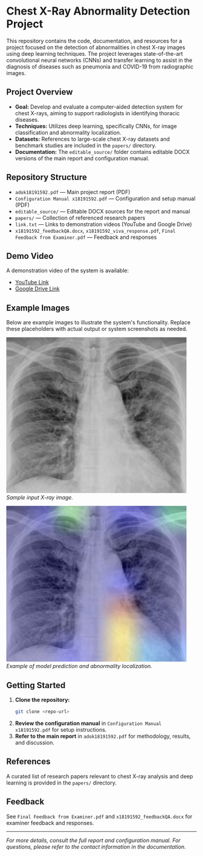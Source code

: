 # Chest X-Ray Abnormality Detection Project

This repository contains the code, documentation, and resources for a project focused on the detection of abnormalities in chest X-ray images using deep learning techniques. The project leverages state-of-the-art convolutional neural networks (CNNs) and transfer learning to assist in the diagnosis of diseases such as pneumonia and COVID-19 from radiographic images.

## Project Overview
- **Goal:** Develop and evaluate a computer-aided detection system for chest X-rays, aiming to support radiologists in identifying thoracic diseases.
- **Techniques:** Utilizes deep learning, specifically CNNs, for image classification and abnormality localization.
- **Datasets:** References to large-scale chest X-ray datasets and benchmark studies are included in the `papers/` directory.
- **Documentation:** The `editable_source/` folder contains editable DOCX versions of the main report and configuration manual.

## Repository Structure
- `adok18191592.pdf` — Main project report (PDF)
- `Configuration Manual x18191592.pdf` — Configuration and setup manual (PDF)
- `editable_source/` — Editable DOCX sources for the report and manual
- `papers/` — Collection of referenced research papers
- `link.txt` — Links to demonstration videos (YouTube and Google Drive)
- `x18191592_feedbackQA.docx`, `x18191592_viva_response.pdf`, `Final Feedback from Examiner.pdf` — Feedback and responses

## Demo Video
A demonstration video of the system is available:
- [YouTube Link](https://youtu.be/50Unyr6FFrM)
- [Google Drive Link](https://drive.google.com/file/d/1dsu_PTH38uPOWmWdv-1cd7ORpFk15s1T/view?usp=sharing)

## Example Images
Below are example images to illustrate the system's functionality. Replace these placeholders with actual output or system screenshots as needed.

![Sample Chest X-ray](images/sample_xray.png)
*Sample input X-ray image.*

![Model Output](images/model_output.png)
*Example of model prediction and abnormality localization.*

## Getting Started
1. **Clone the repository:**
   ```bash
   git clone <repo-url>
   ```
2. **Review the configuration manual** in `Configuration Manual x18191592.pdf` for setup instructions.
3. **Refer to the main report** in `adok18191592.pdf` for methodology, results, and discussion.

## References
A curated list of research papers relevant to chest X-ray analysis and deep learning is provided in the `papers/` directory.

## Feedback
See `Final Feedback from Examiner.pdf` and `x18191592_feedbackQA.docx` for examiner feedback and responses.

---

*For more details, consult the full report and configuration manual. For questions, please refer to the contact information in the documentation.*
